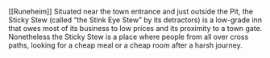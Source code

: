 [[Runeheim]]
Situated near the town entrance and just outside the Pit, the Sticky Stew (called “the Stink Eye Stew” by its detractors) is a low-grade inn that owes most of its business to low prices and its proximity to a town gate. Nonetheless the Sticky Stew is a place where people from all over cross paths, looking for a cheap meal or a cheap room after a harsh journey.